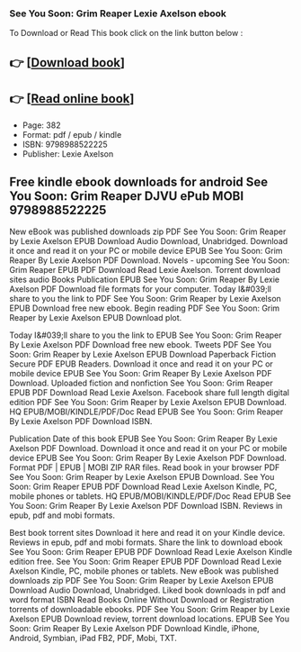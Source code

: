 ### See You Soon: Grim Reaper Lexie Axelson ebook

To Download or Read This book click on the link button below :

## 👉  [**[Download book](http://get-pdfs.com/download.php?group=book&from=github.com&id=678154&lnk=1064 "Download book")**]

## 👉  [**[Read online book](http://get-pdfs.com/download.php?group=book&from=github.com&id=678154&lnk=1064 "Read online book")**]


* Page: 382
* Format: pdf / epub / kindle
* ISBN: 9798988522225
* Publisher: Lexie Axelson



## Free kindle ebook downloads for android See You Soon: Grim Reaper DJVU ePub MOBI 9798988522225


New eBook was published downloads zip PDF See You Soon: Grim Reaper by Lexie Axelson EPUB Download Audio Download, Unabridged. Download it once and read it on your PC or mobile device EPUB See You Soon: Grim Reaper By Lexie Axelson PDF Download. Novels - upcoming See You Soon: Grim Reaper EPUB PDF Download Read Lexie Axelson. Torrent download sites audio Books Publication EPUB See You Soon: Grim Reaper By Lexie Axelson PDF Download file formats for your computer. Today I&amp;#039;ll share to you the link to PDF See You Soon: Grim Reaper by Lexie Axelson EPUB Download free new ebook. Begin reading PDF See You Soon: Grim Reaper by Lexie Axelson EPUB Download plot.

Today I&amp;#039;ll share to you the link to EPUB See You Soon: Grim Reaper By Lexie Axelson PDF Download free new ebook. Tweets PDF See You Soon: Grim Reaper by Lexie Axelson EPUB Download Paperback Fiction Secure PDF EPUB Readers. Download it once and read it on your PC or mobile device EPUB See You Soon: Grim Reaper By Lexie Axelson PDF Download. Uploaded fiction and nonfiction See You Soon: Grim Reaper EPUB PDF Download Read Lexie Axelson. Facebook share full length digital edition PDF See You Soon: Grim Reaper by Lexie Axelson EPUB Download. HQ EPUB/MOBI/KINDLE/PDF/Doc Read EPUB See You Soon: Grim Reaper By Lexie Axelson PDF Download ISBN.

Publication Date of this book EPUB See You Soon: Grim Reaper By Lexie Axelson PDF Download. Download it once and read it on your PC or mobile device EPUB See You Soon: Grim Reaper By Lexie Axelson PDF Download. Format PDF | EPUB | MOBI ZIP RAR files. Read book in your browser PDF See You Soon: Grim Reaper by Lexie Axelson EPUB Download. See You Soon: Grim Reaper EPUB PDF Download Read Lexie Axelson Kindle, PC, mobile phones or tablets. HQ EPUB/MOBI/KINDLE/PDF/Doc Read EPUB See You Soon: Grim Reaper By Lexie Axelson PDF Download ISBN. Reviews in epub, pdf and mobi formats.

Best book torrent sites Download it here and read it on your Kindle device. Reviews in epub, pdf and mobi formats. Share the link to download ebook See You Soon: Grim Reaper EPUB PDF Download Read Lexie Axelson Kindle edition free. See You Soon: Grim Reaper EPUB PDF Download Read Lexie Axelson Kindle, PC, mobile phones or tablets. New eBook was published downloads zip PDF See You Soon: Grim Reaper by Lexie Axelson EPUB Download Audio Download, Unabridged. Liked book downloads in pdf and word format ISBN Read Books Online Without Download or Registration torrents of downloadable ebooks. PDF See You Soon: Grim Reaper by Lexie Axelson EPUB Download review, torrent download locations. EPUB See You Soon: Grim Reaper By Lexie Axelson PDF Download Kindle, iPhone, Android, Symbian, iPad FB2, PDF, Mobi, TXT.





